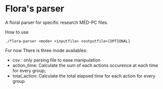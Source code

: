 # Flora's parser

A floral parser for specific research MED-PC files. 

How to use 

`./flora-parser <mode> <inputfile> <outputfile>[OPTIONAL]` 

For now There is three mode availables:

- csv : only parsing file to ease manipulation
- action_time: Calculate the sum of each actions occurence at each time for every group;
- total_action: Calculate the total elapsed time for each action for every group

